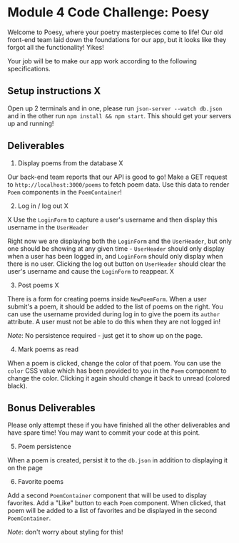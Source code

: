 Module 4 Code Challenge: Poesy
==============================

Welcome to Poesy, where your poetry masterpieces come to life! Our old front-end team laid down the foundations for our app, but it looks like they forgot all the functionality! Yikes!

Your job will be to make our app work according to the following specifications.

## Setup instructions X

Open up 2 terminals and in one, please run `json-server --watch db.json` and in the other run `npm install && npm start`. This should get your servers up and running!

## Deliverables

1. Display poems from the database X 

Our back-end team reports that our API is good to go! Make a GET request to `http://localhost:3000/poems` to fetch poem data. Use this data to render `Poem` components in the `PoemContainer`!

2. Log in / log out X

X Use the `LoginForm` to capture a user's username and then display this username in the `UserHeader` 

Right now we are displaying both the `LoginForm` and the `UserHeader`, but only one should be showing at any given time - `UserHeader` should only display when a user has been logged in, and `LoginForm` should only display when there is no user. Clicking the log out button on `UserHeader` should clear the user's username and cause the `LoginForm` to reappear. X

3. Post poems X

There is a form for creating poems inside `NewPoemForm`. When a user submit's a poem, it should be added to the list of poems on the right. You can use the username provided during log in to give the poem its `author` attribute. A user must not be able to do this when they are not logged in!

*Note*: No persistence required - just get it to show up on the page.

4. Mark poems as read

When a poem is clicked, change the color of that poem. You can use the `color` CSS value which has been provided to you in the `Poem` component to change the color. Clicking it again should change it back to unread (colored black).

## Bonus Deliverables
Please only attempt these if you have finished all the other deliverables and have spare time! You may want to commit your code at this point.

5. Poem persistence

When a poem is created, persist it to the `db.json` in addition to displaying it on the page

6. Favorite poems

Add a second `PoemContainer` component that will be used to display favorites. Add a "Like" button to each `Poem` component. When clicked, that poem will be added to a list of favorites and be displayed in the second `PoemContainer`. 

*Note*: don't worry about styling for this!
